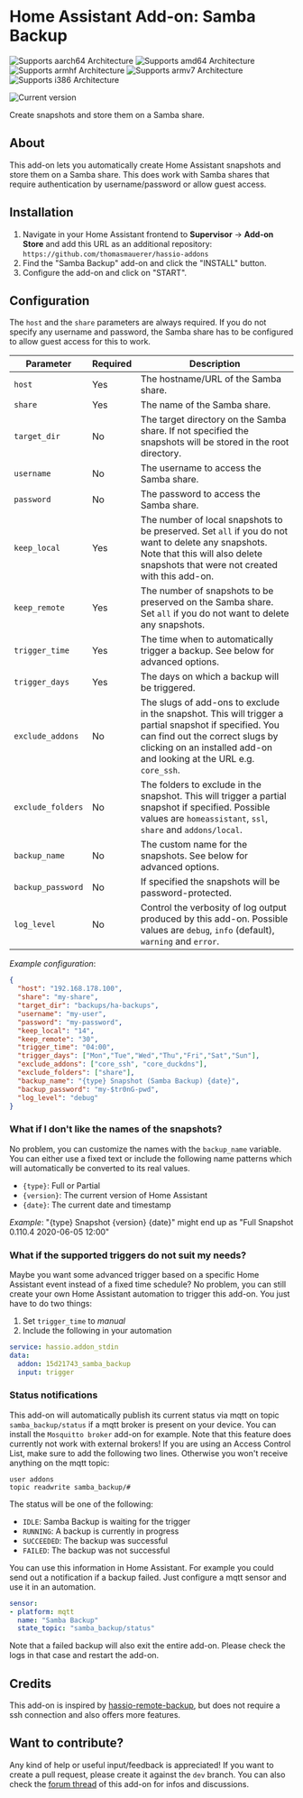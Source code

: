 # Home Assistant Add-on: Samba Backup

![Supports aarch64 Architecture][aarch64-shield] ![Supports amd64 Architecture][amd64-shield] ![Supports armhf Architecture][armhf-shield] ![Supports armv7 Architecture][armv7-shield] ![Supports i386 Architecture][i386-shield]

![Current version][version]

Create snapshots and store them on a Samba share.

## About

This add-on lets you automatically create Home Assistant snapshots and store them on a Samba share. This does work with Samba shares that require authentication by username/password or allow guest access.

## Installation

1. Navigate in your Home Assistant frontend to **Supervisor** -> **Add-on Store** and add this URL as an additional repository: `https://github.com/thomasmauerer/hassio-addons`
2. Find the "Samba Backup" add-on and click the "INSTALL" button.
3. Configure the add-on and click on "START".

## Configuration

The `host` and the `share` parameters are always required. If you do not specify any username and password, the Samba share has to be configured to allow guest access for this to work.

|Parameter|Required|Description|
|---------|--------|-----------|
|`host`|Yes|The hostname/URL of the Samba share.|
|`share`|Yes|The name of the Samba share.|
|`target_dir`|No|The target directory on the Samba share. If not specified the snapshots will be stored in the root directory.|
|`username`|No|The username to access the Samba share.|
|`password`|No|The password to access the Samba share.|
|`keep_local`|Yes|The number of local snapshots to be preserved. Set `all` if you do not want to delete any snapshots. Note that this will also delete snapshots that were not created with this add-on.|
|`keep_remote`|Yes|The number of snapshots to be preserved on the Samba share. Set `all` if you do not want to delete any snapshots.|
|`trigger_time`|Yes|The time when to automatically trigger a backup. See below for advanced options.|
|`trigger_days`|Yes|The days on which a backup will be triggered.|
|`exclude_addons`|No|The slugs of add-ons to exclude in the snapshot. This will trigger a partial snapshot if specified. You can find out the correct slugs by clicking on an installed add-on and looking at the URL e.g. `core_ssh`.|
|`exclude_folders`|No|The folders to exclude in the snapshot. This will trigger a partial snapshot if specified. Possible values are `homeassistant`, `ssl`, `share` and `addons/local`.|
|`backup_name`|No|The custom name for the snapshots. See below for advanced options.|
|`backup_password`|No|If specified the snapshots will be password-protected.|
|`log_level`|No|Control the verbosity of log output produced by this add-on. Possible values are `debug`, `info` (default), `warning` and `error`.|

_Example configuration_:
```json
{
  "host": "192.168.178.100",
  "share": "my-share",
  "target_dir": "backups/ha-backups",
  "username": "my-user",
  "password": "my-password",
  "keep_local": "14",
  "keep_remote": "30",
  "trigger_time": "04:00",
  "trigger_days": ["Mon","Tue","Wed","Thu","Fri","Sat","Sun"],
  "exclude_addons": ["core_ssh", "core_duckdns"],
  "exclude_folders": ["share"],
  "backup_name": "{type} Snapshot (Samba Backup) {date}",
  "backup_password": "my-$tr0nG-pwd",
  "log_level": "debug"
}
```

### What if I don't like the names of the snapshots?

No problem, you can customize the names with the `backup_name` variable. You can either use a fixed text or include the following name patterns which will automatically be converted to its real values.

- `{type}`: Full or Partial
- `{version}`: The current version of Home Assistant
- `{date}`: The current date and timestamp

_Example_: "{type} Snapshot {version} {date}" might end up as "Full Snapshot 0.110.4 2020-06-05 12:00"


### What if the supported triggers do not suit my needs?

Maybe you want some advanced trigger based on a specific Home Assistant event instead of a fixed time schedule? No problem, you can still create your own Home Assistant automation to trigger this add-on. You just have to do two things:

1. Set `trigger_time` to *manual*
2. Include the following in your automation
```yaml
service: hassio.addon_stdin
data:
  addon: 15d21743_samba_backup
  input: trigger
```

### Status notifications

This add-on will automatically publish its current status via mqtt on topic `samba_backup/status` if a mqtt broker is present on your device. You can install the `Mosquitto broker` add-on for example. Note that this feature does currently not work with external brokers! If you are using an Access Control List, make sure to add the following two lines. Otherwise you won't receive anything on the mqtt topic:

```
user addons
topic readwrite samba_backup/#
```

The status will be one of the following:

- `IDLE`: Samba Backup is waiting for the trigger
- `RUNNING`: A backup is currently in progress
- `SUCCEEDED`: The backup was successful
- `FAILED`: The backup was not successful

You can use this information in Home Assistant. For example you could send out a notification if a backup failed. Just configure a mqtt sensor and use it in an automation.

```yaml
sensor:
- platform: mqtt
  name: "Samba Backup"
  state_topic: "samba_backup/status"
```
Note that a failed backup will also exit the entire add-on. Please check the logs in that case and restart the add-on.

## Credits
This add-on is inspired by [hassio-remote-backup](https://github.com/overkill32/hassio-remote-backup), but does not require a ssh connection and also offers more features.

## Want to contribute?

Any kind of help or useful input/feedback is appreciated! If you want to create a pull request, please create it against the `dev` branch. You can also check the [forum thread](https://community.home-assistant.io/t/samba-backup-create-and-store-snapshots-on-a-samba-share/199471) of this add-on for infos and discussions.

[aarch64-shield]: https://img.shields.io/badge/aarch64-yes-green.svg
[amd64-shield]: https://img.shields.io/badge/amd64-yes-green.svg
[armhf-shield]: https://img.shields.io/badge/armhf-yes-green.svg
[armv7-shield]: https://img.shields.io/badge/armv7-yes-green.svg
[i386-shield]: https://img.shields.io/badge/i386-yes-green.svg
[version]: https://img.shields.io/badge/version-v2.3-blue.svg
